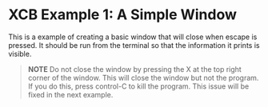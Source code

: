 # XCB Example 1: A Simple Window 

This is a example of creating a basic window that will close when escape
is pressed. It should be run from the terminal so that the information it
prints is visible.

> **NOTE** Do not close the window by pressing the X at the top right corner of
> the window. This will close the window but not the program. If you do this,
> press control-C to kill the program. This issue will be fixed in the next
> example.
